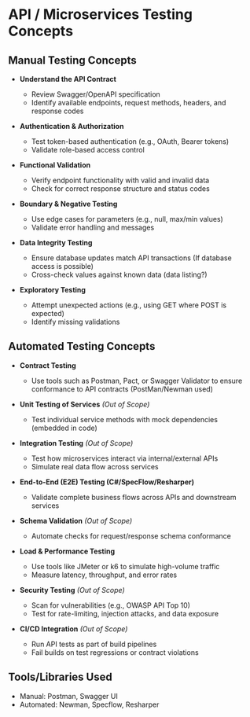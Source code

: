 # API / Microservices Testing Concepts

## Manual Testing Concepts

- **Understand the API Contract**

  - Review Swagger/OpenAPI specification
  - Identify available endpoints, request methods, headers, and response codes

- **Authentication & Authorization**

  - Test token-based authentication (e.g., OAuth, Bearer tokens)
  - Validate role-based access control

- **Functional Validation**

  - Verify endpoint functionality with valid and invalid data
  - Check for correct response structure and status codes

- **Boundary & Negative Testing**

  - Use edge cases for parameters (e.g., null, max/min values)
  - Validate error handling and messages

- **Data Integrity Testing**

  - Ensure database updates match API transactions (If database access is possible)
  - Cross-check values against known data (data listing?)

- **Exploratory Testing**

  - Attempt unexpected actions (e.g., using GET where POST is expected)
  - Identify missing validations

## Automated Testing Concepts

- **Contract Testing**

  - Use tools such as Postman, Pact, or Swagger Validator to ensure conformance to API contracts (PostMan/Newman used)

- **Unit Testing of Services** *(Out of Scope)*

  - Test individual service methods with mock dependencies (embedded in code)

- **Integration Testing** *(Out of Scope)*

  - Test how microservices interact via internal/external APIs
  - Simulate real data flow across services

- **End-to-End (E2E) Testing (C#/SpecFlow/Resharper)**

  - Validate complete business flows across APIs and downstream services

- **Schema Validation** *(Out of Scope)*

  - Automate checks for request/response schema conformance

- **Load & Performance Testing**

  - Use tools like JMeter or k6 to simulate high-volume traffic
  - Measure latency, throughput, and error rates

- **Security Testing** *(Out of Scope)*

  - Scan for vulnerabilities (e.g., OWASP API Top 10)
  - Test for rate-limiting, injection attacks, and data exposure

- **CI/CD Integration** *(Out of Scope)*

  - Run API tests as part of build pipelines
  - Fail builds on test regressions or contract violations

## Tools/Libraries Used

- Manual: Postman, Swagger UI
- Automated: Newman, Specflow, Resharper
